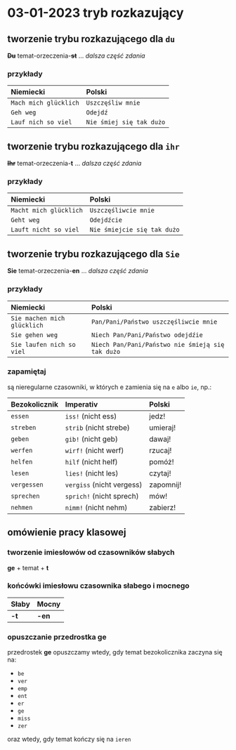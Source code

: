 # 03-01-2023 tryb rozkazujący

## tworzenie trybu rozkazującego dla `du`

<del><b>Du</b></del> temat-orzeczenia-<del><b>st</b></del> ... <i>dalsza część zdania</i>

### przykłady

| Niemiecki                 | Polski                        |
| :---                      | :---                          |
| `Mach mich glücklich`     | `Uszczęśliw mnie`             |
| `Geh weg`                 | `Odejdź`                      |
| `Lauf nich so viel`       | `Nie śmiej się tak dużo`      |

## tworzenie trybu rozkazującego dla `ihr`

<del><b>Ihr</b></del> temat-orzeczenia-<b>t</b> ... <i>dalsza część zdania</i>

### przykłady

| Niemiecki                 | Polski                        |
| :---                      | :---                          |
| `Macht mich glücklich`    | `Uszczęśliwcie mnie`          |
| `Geht weg`                | `Odejdźcie`                   |
| `Lauft nicht so viel`     | `Nie śmiejcie się tak dużo`   |

## tworzenie trybu rozkazującego dla `Sie`

<b>Sie</b> temat-orzeczenia-<b>en</b> ... <i>dalsza część zdania</i>

### przykłady

| Niemiecki                     | Polski                                            |
| :---                          | :---                                              |
| `Sie machen mich glücklich`   | `Pan/Pani/Państwo uszczęśliwcie mnie`             |
| `Sie gehen weg`               | `Niech Pan/Pani/Państwo odejdźie`                 |
| `Sie laufen nich so viel`     | `Niech Pan/Pani/Państwo nie śmieją się tak dużo`  |

### zapamiętaj

są nieregularne czasowniki, w których e zamienia się na `e` albo `ie`, np.:


| Bezokolicznik             | Imperativ                 | Polski            |
| :---                      | :---                      | :---              |
| `essen`                   | `iss!` (nicht ess)        | jedz!             |
| `streben`                 | `strib` (nicht strebe)    | umieraj!          |
| `geben`                   | `gib!` (nicht geb)        | dawaj!            |
| `werfen`                  | `wirf!` (nicht werf)      | rzucaj!           |
| `helfen`                  | `hilf` (nicht helf)       | pomóż!            |
| `lesen`                   | `lies!` (nicht les)       | czytaj!           |
| `vergessen`               | `vergiss` (nicht vergess) | zapomnij!         |
| `sprechen`                | `sprich!` (nicht sprech)  | mów!              |
| `nehmen`                  | `nimm!` (nicht nehm)      | zabierz!          |


## omówienie pracy klasowej

### tworzenie imiesłowów od czasowników słabych

<b>ge</b> + temat + <b>t</b>

### końcówki imiesłowu czasownika słabego i mocnego

| Słaby     | Mocny         |
| :---      | :---          |
| <b>-t</b> | <b>-en</b>    |

### opuszczanie przedrostka <b>ge</b>

przedrostek <b>ge</b> opuszczamy wtedy, gdy temat bezokolicznika zaczyna się na:
- `be`
- `ver`
- `emp`
- `ent`
- `er`
- `ge`
- `miss`
- `zer`

oraz wtedy, gdy temat kończy się na `ieren`


